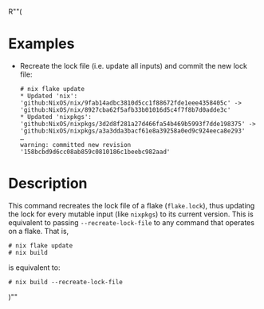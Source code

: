 R""(

# Examples

* Recreate the lock file (i.e. update all inputs) and commit the new
  lock file:

  ```console
  # nix flake update
  * Updated 'nix': 'github:NixOS/nix/9fab14adbc3810d5cc1f88672fde1eee4358405c' -> 'github:NixOS/nix/8927cba62f5afb33b01016d5c4f7f8b7d0adde3c'
  * Updated 'nixpkgs': 'github:NixOS/nixpkgs/3d2d8f281a27d466fa54b469b5993f7dde198375' -> 'github:NixOS/nixpkgs/a3a3dda3bacf61e8a39258a0ed9c924eeca8e293'
  …
  warning: committed new revision '158bcbd9d6cc08ab859c0810186c1beebc982aad'
  ```

# Description

This command recreates the lock file of a flake (`flake.lock`), thus
updating the lock for every mutable input (like `nixpkgs`) to its
current version. This is equivalent to passing `--recreate-lock-file`
to any command that operates on a flake. That is,

```console
# nix flake update
# nix build
```

is equivalent to:

```console
# nix build --recreate-lock-file
```

)""
